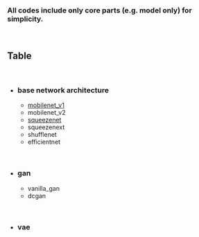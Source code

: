 ### All codes include only core parts (e.g. model only) for simplicity.

<br>

## **Table**

<br>

- ### base network architecture
	- [mobilenet_v1](https://github.com/gaussian37/Deep-Learning-Implementation/tree/master/mobilenet_v1)
	- mobilenet_v2
	- [squeezenet](https://github.com/gaussian37/Deep-Learning-Implementation/tree/master/squeezenet)
	- squeezenext
	- shufflenet
	- efficientnet

<br>

- ### gan
	- vanilla_gan
	- dcgan	

<br>
 
- ### vae
  